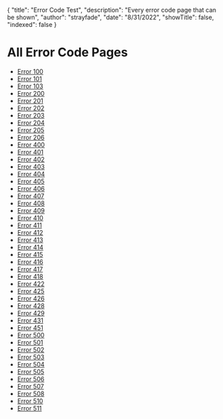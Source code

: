 {
"title": "Error Code Test",
"description": "Every error code page that can be shown",
"author": "strayfade",
"date": "8/31/2022",
"showTitle": false,
"indexed": false
}

# All Error Code Pages

-   [Error 100](./100)
-   [Error 101](./101)
-   [Error 103](./103)
-   [Error 200](./200)
-   [Error 201](./201)
-   [Error 202](./202)
-   [Error 203](./203)
-   [Error 204](./204)
-   [Error 205](./205)
-   [Error 206](./206)
-   [Error 400](./400)
-   [Error 401](./401)
-   [Error 402](./402)
-   [Error 403](./403)
-   [Error 404](./404)
-   [Error 405](./405)
-   [Error 406](./406)
-   [Error 407](./407)
-   [Error 408](./408)
-   [Error 409](./409)
-   [Error 410](./410)
-   [Error 411](./411)
-   [Error 412](./412)
-   [Error 413](./413)
-   [Error 414](./414)
-   [Error 415](./415)
-   [Error 416](./416)
-   [Error 417](./417)
-   [Error 418](./418)
-   [Error 422](./422)
-   [Error 425](./425)
-   [Error 426](./426)
-   [Error 428](./428)
-   [Error 429](./429)
-   [Error 431](./431)
-   [Error 451](./451)
-   [Error 500](./500)
-   [Error 501](./501)
-   [Error 502](./502)
-   [Error 503](./503)
-   [Error 504](./504)
-   [Error 505](./505)
-   [Error 506](./506)
-   [Error 507](./507)
-   [Error 508](./508)
-   [Error 510](./510)
-   [Error 511](./511)
